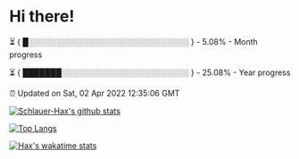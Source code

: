# Hi there!

⏳ { █░░░░░░░░░░░░░░░░░░░░░░░░░░░░░ } - 5.08% - Month progress

⏳ { ███████░░░░░░░░░░░░░░░░░░░░░░░ } - 25.08% - Year progress

⏰ Updated on Sat, 02 Apr 2022 12:35:06 GMT


[![Schlauer-Hax's github stats](https://github-readme-stats.vercel.app/api?username=Schlauer-Hax&show_icons=true&theme=dark&count_private=true)](https://github.com/Schlauer-Hax)


[![Top Langs](https://github-readme-stats.vercel.app/api/top-langs/?username=Schlauer-Hax&layout=compact&theme=dark)](https://github.com/Schlauer-Hax?tab=repositories)


[![Hax's wakatime stats](https://github-readme-stats.vercel.app/api/wakatime?username=Hax&theme=dark)](https://wakatime.com/@Hax)

